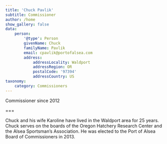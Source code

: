 ```yaml
---
title: 'Chuck Pavlik'
subtitle: Commissioner
author: /home
show_gallery: false
data:
    person:
        '@type': Person
        givenName: Chuck
        familyName: Pavlik
        email: cpavlik@portofalsea.com
        address:
            addressLocality: Waldport
            addressRegion: OR
            postalCode: '97394'
            addressCountry: US
taxonomy:
    category: Commissioners
---
```


Commissioner since 2012

===

Chuck and his wife Karoline have lived in the Waldport area for 25 years. Chuck serves on the boards of the Oregon Hatchery Research Center and the Alsea Sportsman’s Association. He was elected to the Port of Alsea Board of Commissioners in 2013.
